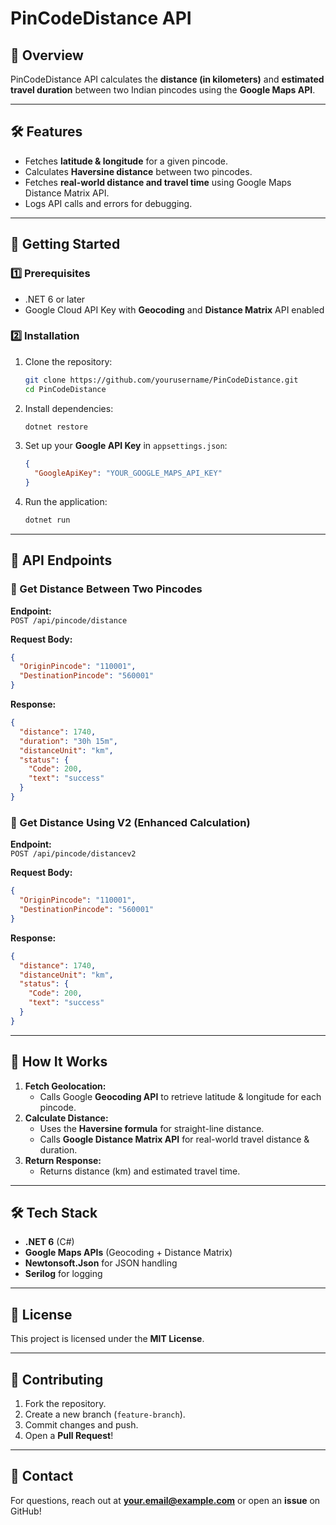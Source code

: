 # PinCodeDistance API

## 📌 Overview
PinCodeDistance API calculates the **distance (in kilometers)** and **estimated travel duration** between two Indian pincodes using the **Google Maps API**.

---

## 🛠️ Features
- Fetches **latitude & longitude** for a given pincode.
- Calculates **Haversine distance** between two pincodes.
- Fetches **real-world distance and travel time** using Google Maps Distance Matrix API.
- Logs API calls and errors for debugging.

---

## 🚀 Getting Started
### 1️⃣ Prerequisites
- .NET 6 or later
- Google Cloud API Key with **Geocoding** and **Distance Matrix** API enabled

### 2️⃣ Installation
1. Clone the repository:
   ```sh
   git clone https://github.com/yourusername/PinCodeDistance.git
   cd PinCodeDistance
   ```
2. Install dependencies:
   ```sh
   dotnet restore
   ```
3. Set up your **Google API Key** in `appsettings.json`:
   ```json
   {
     "GoogleApiKey": "YOUR_GOOGLE_MAPS_API_KEY"
   }
   ```
4. Run the application:
   ```sh
   dotnet run
   ```

---

## 📌 API Endpoints
### 🔹 Get Distance Between Two Pincodes
**Endpoint:**  
`POST /api/pincode/distance`

**Request Body:**
```json
{
  "OriginPincode": "110001",
  "DestinationPincode": "560001"
}
```

**Response:**
```json
{
  "distance": 1740,
  "duration": "30h 15m",
  "distanceUnit": "km",
  "status": {
    "Code": 200,
    "text": "success"
  }
}
```

### 🔹 Get Distance Using V2 (Enhanced Calculation)
**Endpoint:**  
`POST /api/pincode/distancev2`

**Request Body:**
```json
{
  "OriginPincode": "110001",
  "DestinationPincode": "560001"
}
```

**Response:**
```json
{
  "distance": 1740,
  "distanceUnit": "km",
  "status": {
    "Code": 200,
    "text": "success"
  }
}
```

---

## 🔹 How It Works
1. **Fetch Geolocation:**
   - Calls Google **Geocoding API** to retrieve latitude & longitude for each pincode.
2. **Calculate Distance:**
   - Uses the **Haversine formula** for straight-line distance.
   - Calls **Google Distance Matrix API** for real-world travel distance & duration.
3. **Return Response:**
   - Returns distance (km) and estimated travel time.

---

## 🛠️ Tech Stack
- **.NET 6** (C#)
- **Google Maps APIs** (Geocoding + Distance Matrix)
- **Newtonsoft.Json** for JSON handling
- **Serilog** for logging

---

## 📜 License
This project is licensed under the **MIT License**.

---

## 🤝 Contributing
1. Fork the repository.
2. Create a new branch (`feature-branch`).
3. Commit changes and push.
4. Open a **Pull Request**!

---

## 📧 Contact
For questions, reach out at **your.email@example.com** or open an **issue** on GitHub!


